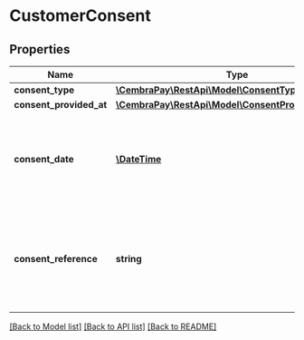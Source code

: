 # CustomerConsent

## Properties
Name | Type | Description | Notes
------------ | ------------- | ------------- | -------------
**consent_type** | [**\CembraPay\RestApi\Model\ConsentType**](ConsentType.md) |  | [optional] 
**consent_provided_at** | [**\CembraPay\RestApi\Model\ConsentProvidingChannel**](ConsentProvidingChannel.md) |  | [optional] 
**consent_date** | [**\DateTime**](\DateTime.md) | DateTime when Consent was captured. ISO8601 Date with time in format &#x27;yyyy-MM-ddTHH:mm:ssZ&#x27;. | [optional] 
**consent_reference** | **string** | The encoded base64 reference to the given consent (document version, URL, registration of agreed terms etc). | [optional] 

[[Back to Model list]](../../README.md#documentation-for-models) [[Back to API list]](../../README.md#documentation-for-api-endpoints) [[Back to README]](../../README.md)

